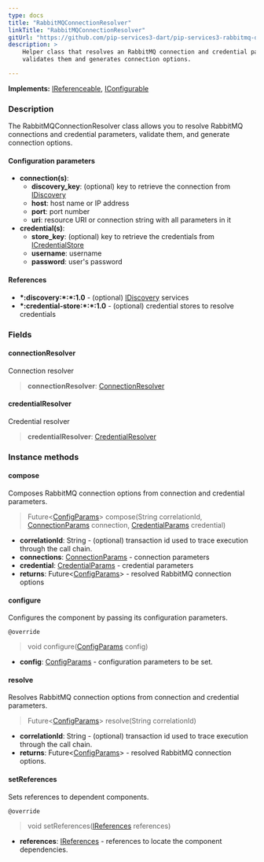 ```yaml
---
type: docs
title: "RabbitMQConnectionResolver"
linkTitle: "RabbitMQConnectionResolver"
gitUrl: "https://github.com/pip-services3-dart/pip-services3-rabbitmq-dart"
description: >
    Helper class that resolves an RabbitMQ connection and credential parameters, 
    validates them and generates connection options.

---
```


**Implements:** [IReferenceable](../../../commons/refer/ireferenceable), [IConfigurable](../../../commons/config/iconfigurable)

### Description

The RabbitMQConnectionResolver class allows you to resolve RabbitMQ connections and credential parameters, validate them, and generate connection options.

#### Configuration parameters

- **connection(s)**:
    - **discovery_key**: (optional) key to retrieve the connection from [IDiscovery](../../../components/connect/idiscovery)
    - **host**: host name or IP address
    - **port**: port number
    - **uri**: resource URI or connection string with all parameters in it
- **credential(s)**:
    - **store_key**: (optional) key to retrieve the credentials from [ICredentialStore](../../../components/auth/icredential_store)
    - **username**: username
    - **password**: user's password

#### References

- **\*:discovery:\*:\*:1.0** - (optional) [IDiscovery](../../../components/connect/idiscovery) services
- **\*:credential-store:\*:\*:1.0** - (optional) credential stores to resolve credentials


### Fields

<span class="hide-title-link">

#### connectionResolver
Connection resolver
> **connectionResolver**: [ConnectionResolver](../../../components/connect/connection_resolver)

#### credentialResolver
Credential resolver
> **credentialResolver**: [CredentialResolver](../../../components/auth/credential_resolver)

</span>


### Instance methods

#### compose
Composes RabbitMQ connection options from connection and credential parameters.

> Future<[ConfigParams](../../../commons/config/config_params)> compose(String correlationId, [ConnectionParams](../../../components/connect/connection_params) connection, [CredentialParams](../../../components/auth/credential_params) credential)

- **correlationId**: String - (optional) transaction id used to trace execution through the call chain.
- **connections**: [ConnectionParams](../../../components/connect/connection_params) - connection parameters
- **credential**: [CredentialParams](../../../components/auth/credential_params) - credential parameters
- **returns**: Future<[ConfigParams](../../../commons/config/config_params)> - resolved RabbitMQ connection options


#### configure
Configures the component by passing its configuration parameters.

`@override`
> void configure([ConfigParams](../../../commons/config/config_params) config)

- **config**: [ConfigParams](../../../commons/config/config_params) - configuration parameters to be set.


#### resolve
Resolves RabbitMQ connection options from connection and credential parameters.

> Future<[ConfigParams](../../../commons/config/config_params)> resolve(String correlationId)

- **correlationId**: String - (optional) transaction id used to trace execution through the call chain.
- **returns**: Future<[ConfigParams](../../../commons/config/config_params)> - resolved RabbitMQ connection options.


#### setReferences
Sets references to dependent components.

`@override`
> void setReferences([IReferences](../../../commons/refer/ireferences) references)

- **references**: [IReferences](../../../commons/refer/ireferences) - references to locate the component dependencies.
